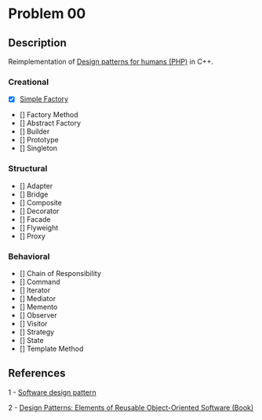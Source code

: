 # Problem 00

## Description

Reimplementation  of [Design patterns for humans (PHP)](https://github.com/kamranahmedse/design-patterns-for-humans) in C++.

### Creational

- [x] [Simple Factory](creational/simple_factory.cpp)
- [] Factory Method
- [] Abstract Factory
- [] Builder
- [] Prototype
- [] Singleton

### Structural

- [] Adapter
- [] Bridge
- [] Composite
- [] Decorator
- [] Facade
- [] Flyweight
- [] Proxy

### Behavioral

- [] Chain of Responsibility
- [] Command
- [] Iterator
- [] Mediator
- [] Memento
- [] Observer
- [] Visitor
- [] Strategy
- [] State
- [] Template Method

## References

1 -  [Software design pattern](https://en.wikipedia.org/wiki/Software_design_pattern)

2 - [Design Patterns: Elements of Reusable Object-Oriented Software (Book)](https://www.amazon.com/Design-Patterns-Object-Oriented-Addison-Wesley-Professional-ebook/dp/B000SEIBB8)
